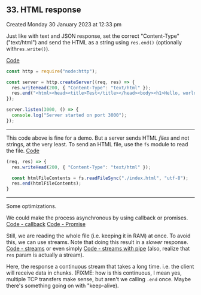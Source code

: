 ## 33. HTML response
Created Monday 30 January 2023 at 12:33 pm

Just like with text and JSON response, set the correct "Content-Type" ("text/html") and send the HTML as a string using `res.end()` (optionally with`res.write()`).

[Code](https://github.com/exemplar-codes/codevolution-nodejs/commit/00715f610d73485a1e210d22c407f7551e9012ce
)
```js
const http = require("node:http");

const server = http.createServer((req, res) => {
  res.writeHead(200, { "Content-Type": "text/html" });
  res.end("<html><head><title>Test</title></head><body><h1>Hello, world</h1><body>");
});

server.listen(3000, () => {
  console.log("Server started on port 3000");
});
```

---
This code above is fine for a demo. But a server sends HTML *files* and not strings, at the very least.
To send an HTML file, use the `fs` module to read the file. [Code](https://github.com/exemplar-codes/codevolution-nodejs/commit/7705af4df307a9cc8467c4c203898abd62293ba4
)
```js
(req, res) => {
  res.writeHead(200, { "Content-Type": "text/html" });

  const htmlFileContents = fs.readFileSync("./index.html", "utf-8");
  res.end(htmlFileContents);
}
```

---
Some optimizations. 

We could make the process asynchronous by using callback or promises.
[Code - callback](https://github.com/exemplar-codes/codevolution-nodejs/commit/aa3b6efc0d77d1911c5b0852d8bc35ae410dad46)
[Code - Promise](https://github.com/exemplar-codes/codevolution-nodejs/commit/3e3e44efa424b07cd035d1de013459af73b37b7c)

Still, we are reading the whole file (i.e. keeping it in RAM) at once.
To avoid this, we can use streams. Note that doing this result in a *slower* response. 
[Code - streams](https://github.com/exemplar-codes/codevolution-nodejs/commit/49e542aa5f3b7aa41b79db9d9759f6c809b036ea) or even simply [Code - streams with pipe](https://github.com/exemplar-codes/codevolution-nodejs/commit/13278a26abdbbc48caf54598a1945352ff47f66e) (also, realize that `res` param is actually a stream).

Here, the response a continuous stream that takes a long time. i.e. the client will receive data in chunks.
(FIXME: how is this continuous, I mean yes, multiple TCP transfers make sense, but aren't we calling `.end` once. Maybe there's something going on with "keep-alive).